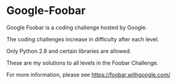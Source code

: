 # Google-Foobar

Google Foobar is a coding challenge hosted by Google. 

The coding challenges increase in difficulty after each level. 

Only Python 2.8 and certain libraries are allowed.

These are my solutions to all levels in the Foobar Challenge.

For more information, please see https://foobar.withgoogle.com/
